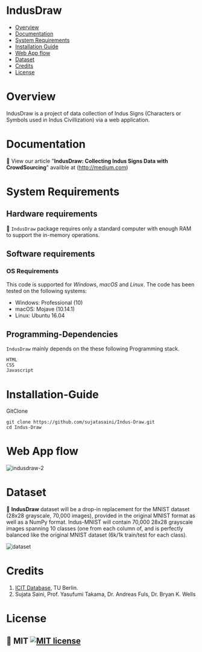 # IndusDraw

- [Overview](#overview)
- [Documentation](#Documentation)
- [System Requirements](#system-requirements)
- [Installation Guide](#installation-guide)
- [Web App flow](#Web-App-flow)
- [Dataset](#Dataset)
- [Credits](#Credits)
- [License](#license)

# Overview

IndusDraw is a project of data collection of Indus Signs (Characters or Symbols used in Indus Civillization) via a web application.

# Documentation

:memo: View our article "__IndusDraw: Collecting Indus Signs Data with CrowdSourcing__" 
availble at (http://medium.com)

# System Requirements 
## Hardware requirements
 :rocket: `IndusDraw` package requires only a standard computer with enough RAM to support the in-memory operations.

## Software requirements
### OS Requirements
This code is supported for *Windows*, *macOS* and *Linux*. The code has been tested on the following systems:
+ Windows: Professional (10)
+ macOS: Mojave (10.14.1)
+ Linux: Ubuntu 16.04

## Programming-Dependencies
`IndusDraw` mainly depends on the these following Programming stack.

```
HTML
CSS
Javascript
```
# Installation-Guide

GitClone
```
git clone https://github.com/sujatasaini/Indus-Draw.git
cd Indus-Draw
```

# Web App flow
![indusdraw-2](https://user-images.githubusercontent.com/47734496/155876257-12ad92d9-6d37-468b-8c28-94c7c9b72ebc.png)

# Dataset
:file_folder: **IndusDraw** dataset will be a drop-in replacement for the MNIST dataset (28x28 grayscale, 70,000 images), provided in the original MNIST format as well as a NumPy format. Indus-MNIST will contain 70,000 28x28 grayscale images spanning 10 classes (one from each column of, and is perfectly balanced like the original MNIST dataset (6k/1k train/test for each class).

![dataset](https://user-images.githubusercontent.com/47734496/155876590-b61ca5b2-510b-4f73-b3c1-3b591b19f03b.png)

# Credits 
1. [ICIT Database](https://www.user.tu-berlin.de/fuls/Homepage/indus/menueindus.htm), TU Berlin.
2. Sujata Saini, Prof. Yasufumi Takama, Dr. Andreas Fuls, Dr. Bryan K. Wells

# License 
:scroll: MIT
[![MIT license](https://img.shields.io/badge/License-MIT-blue.svg)](https://lbesson.mit-license.org/)
----
